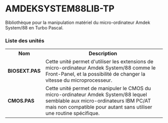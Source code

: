 # AMDEKSYSTEM88LIB-TP
Bibliothèque pour la manipulation matériel du micro-ordinateur Amdek System/88 en Turbo Pascal.

<h3>Liste des unités</h3>

<table>
  <tr>
    <th>Nom</th>
    <th>Description</th>
  <tr>
    <td><b>BIOSEXT.PAS</b></td>
    <td>Cette unité permet d'utiliser les extensions de micro-ordinateur Amdek System/88 comme le Front-Panel, et la possibilité de changer la vitesse du microprocesseur.</td>
  </tr>
  <tr>
    <td><b>CMOS.PAS</b></td>
    <td>Cette unité permet de manipuler le CMOS du micro-ordinateur Amdek System/88 lequel semblable aux micro-ordinateurs IBM PC/AT mais non compatible pour autant sans utiliser une routine spécifique.</td>
  </tr>
</table>
